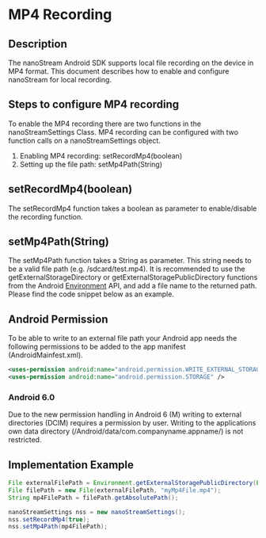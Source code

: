 # MP4 Recording

## Description

The nanoStream Android SDK supports local file recording on the device in MP4 format. 
This document describes how to enable and configure nanoStream for local recording. 

## Steps to configure MP4 recording

To enable the MP4 recording there are two functions in the nanoStreamSettings Class.
MP4 recording can be configured with two function calls on a nanoStreamSettings object. 

1. Enabling MP4 recording: setRecordMp4(boolean)
2. Setting up the file path: setMp4Path(String)

## setRecordMp4(boolean)

The setRecordMp4 function takes a boolean as parameter to enable/disable the recording function.

## setMp4Path(String)

The setMp4Path function takes a String as parameter. This string needs to be a valid file path (e.g. /sdcard/test.mp4). 
It is recommended to use the getExternalStorageDirectory or getExternalStoragePublicDirectory functions from the Android  [Environment](http://developer.android.com/reference/android/os/Environment.html) API, and add a file name to the returned path. 
Please find the code snippet below as an example. 

## Android Permission

To be able to write to an external file path your Android app needs the following permissions to be added to the 
app manifest (AndroidMainfest.xml).

```xml
<uses-permission android:name="android.permission.WRITE_EXTERNAL_STORAGE" />
<uses-permission android:name="android.permission.STORAGE" />
```

### Android 6.0

Due to the new permission handling in Android 6 (M) writing to external directories (DCIM) requires a permission by user. 
Writing to the applications own data directory (/Android/data/com.companyname.appname/) is not restricted. 

## Implementation Example

```java
File externalFilePath = Environment.getExternalStoragePublicDirectory(Environment.DIRECTORY_DCIM);
File filePath = new File(externalFilePath, "myMp4File.mp4");
String mp4FilePath = filePath.getAbsolutePath();

nanoStreamSettings nss = new nanoStreamSettings();
nss.setRecordMp4(true);
nss.setMp4Path(mp4FilePath);
```
